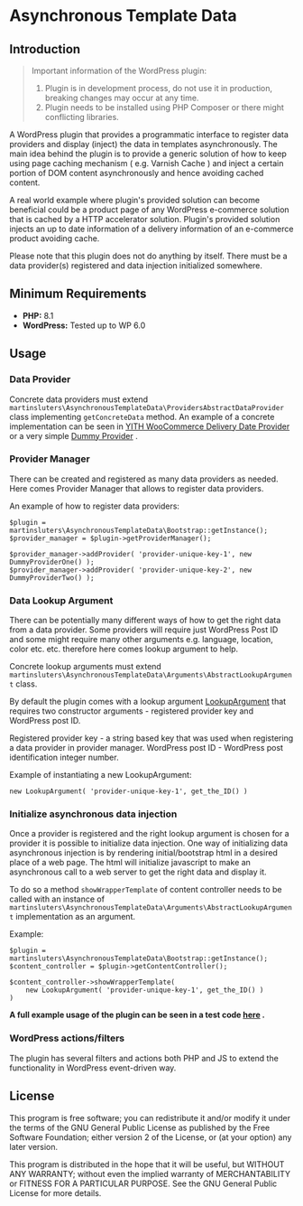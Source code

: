 
# Asynchronous Template Data #



## Introduction ##

> Important information of the WordPress plugin:
> 1. Plugin is in development process, do not use it in production, breaking changes may occur at any time.
> 2. Plugin needs to be installed using PHP Composer or there might conflicting libraries.

A WordPress plugin that provides a programmatic interface to register data providers and display (inject) the data in templates asynchronously. The main idea behind the plugin is to provide a generic solution of how to keep using page caching mechanism ( e.g. Varnish Cache ) and inject a certain portion of DOM content asynchronously and hence avoiding cached content.

A real world example where plugin's provided solution can become beneficial could be a product page of any WordPress e-commerce solution that is cached by a HTTP accelerator solution. Plugin's provided solution injects an up to date information of a delivery information of an e-commerce product avoiding cache.

Please note that this plugin does not do anything by itself. There must be a data provider(s) registered and data injection initialized somewhere.


## Minimum Requirements ##

*  **PHP:** 8.1
*  **WordPress:** Tested up to WP 6.0

## Usage ##

### Data Provider ###
Concrete data providers must extend `martinsluters\AsynchronousTemplateData\ProvidersAbstractDataProvider` class implementing `getConcreteData` method. An example of a concrete implementation can be seen in  [YITH WooCommerce Delivery Date Provider](https://github.com/martinsluters/asynchronous-template-data/blob/develop/src/Providers/YithProvider.php) or a very simple [Dummy Provider](https://github.com/martinsluters/asynchronous-template-data/blob/develop/tests/DummyDeliveryInformationProvider.php) .

### Provider Manager ###
There can be created and registered as many data providers as needed. Here comes Provider Manager that allows to register data providers.

 An example of how to register data providers:
```
$plugin = martinsluters\AsynchronousTemplateData\Bootstrap::getInstance();
$provider_manager = $plugin->getProviderManager();

$provider_manager->addProvider( 'provider-unique-key-1', new DummyProviderOne() );
$provider_manager->addProvider( 'provider-unique-key-2', new DummyProviderTwo() );
```

### Data Lookup Argument ###
There can be potentially many different ways of how to get the right data from a data provider. Some providers will require just WordPress Post ID and some might require many other arguments e.g. language, location, color etc. etc. therefore here comes lookup argument to help.

Concrete lookup arguments must extend `martinsluters\AsynchronousTemplateData\Arguments\AbstractLookupArgument` class.

By default the plugin comes with a lookup argument [LookupArgument](https://github.com/martinsluters/asynchronous-template-data/blob/develop/src/Arguments/LookupArgument.php)  that requires two constructor arguments - registered provider key and WordPress post ID.

Registered provider key - a string based key that was used when registering a data provider in provider manager.
WordPress post ID -  WordPress post identification integer number.

Example of instantiating a new LookupArgument:
```
new LookupArgument( 'provider-unique-key-1', get_the_ID() )
```

### Initialize asynchronous data injection ###
Once a provider is registered and the right lookup argument is chosen for a provider it is possible to initialize data injection. One way of initializing data asynchronous injection is by rendering initial/bootstrap html in a desired place of a web page. The html will initialize javascript to make an asynchronous call to a web server to get the right data and display it.

To do so a method `showWrapperTemplate` of content controller needs to be called with an instance of `martinsluters\AsynchronousTemplateData\Arguments\AbstractLookupArgument` implementation as an argument.

Example:
```
$plugin = martinsluters\AsynchronousTemplateData\Bootstrap::getInstance();
$content_controller = $plugin->getContentController();

$content_controller->showWrapperTemplate(
	new LookupArgument( 'provider-unique-key-1', get_the_ID() )
)
```

**A full example usage of the plugin can be seen in a test code [here](https://github.com/martinsluters/asynchronous-template-data/blob/develop/tests/client-mu-plugin/client-mu-plugin.php) .**

### WordPress actions/filters ###
The plugin has several filters and actions both PHP and JS to extend the functionality in WordPress event-driven way.

## License

This program is free software; you can redistribute it and/or modify it under the terms of the GNU General Public License as published by the Free Software Foundation; either version 2 of the License, or (at your option) any later version.



This program is distributed in the hope that it will be useful, but WITHOUT ANY WARRANTY; without even the implied warranty of MERCHANTABILITY or FITNESS FOR A PARTICULAR PURPOSE. See the GNU General Public License for more details.
